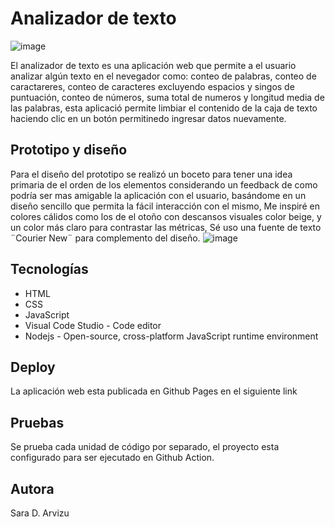 # Analizador de texto
![image](https://github.com/DolB612/DEV012-text-analyzer/assets/143374716/c05cb257-7251-4dbe-a9c6-e81674f8c3bc)

El analizador de texto es una aplicación web que permite a el usuario analizar algún texto en el nevegador como: conteo de palabras, conteo de caractareres, conteo de caracteres excluyendo espacios y singos de puntuación, conteo de números, suma total de numeros y longitud media de las palabras, esta aplicació permite limbiar el contenido de la caja de texto haciendo clic en un botón permitinedo ingresar datos nuevamente.

## Prototipo y diseño 
Para el diseño del prototipo se realizó un boceto para tener una idea primaria de el orden de los elementos considerando un feedback de como podría ser mas amigable la aplicación con el usuario, basándome en un diseño sencillo que permita la fácil interacción con el mismo, Me inspiré en colores cálidos como los de el otoño con descansos visuales color beige, y un color más claro para contrastar las métricas, Sé uso una fuente de texto ¨Courier New¨ para complemento del diseño.
![image](https://github.com/DolB612/DEV012-text-analyzer/assets/143374716/a0840578-ce1a-4a1c-8b7c-6ac5370b9eff)

## Tecnologías
* HTML
* CSS
* JavaScript
* Visual Code Studio - Code editor
* Nodejs - Open-source, cross-platform JavaScript runtime environment

## Deploy 
La aplicación web esta publicada en Github Pages en el siguiente link

## Pruebas
Se prueba cada unidad de código por separado, el proyecto esta configurado para ser ejecutado en Github Action.

## Autora
Sara D. Arvizu 


